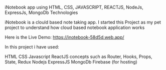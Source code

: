 iNotebook app  using HTML, CSS, JAVASCRIPT, REACTJS, NodeJs, ExpressJs, MongoDb Technologies

iNotebook is a clould based note taking app. I started this Project as my pet project to understand how cloud based notebook application works

Here is the Live Demo:
https://inotebook-58d5d.web.app/


In this project i have used:

HTML
CSS
Javascript
ReactJS concepts such as Router, Hooks, Props, State, Redux
Nodejs
ExpressJS
MongoDb
Firebase (for hosting) 
